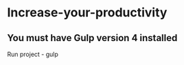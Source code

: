 # Increase-your-productivity

You must have Gulp version 4 installed
------------------------------------

Run project - gulp

